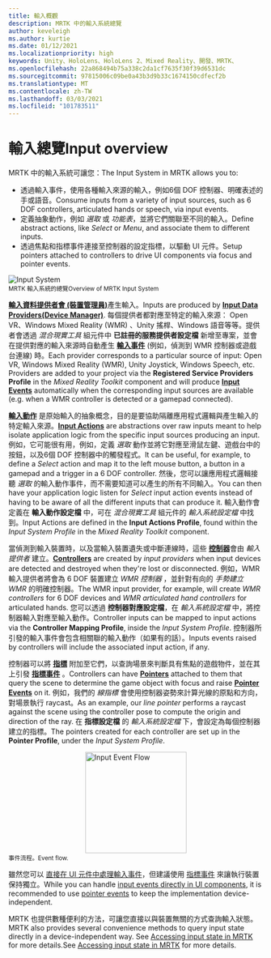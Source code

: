 ```yaml
---
title: 輸入概觀
description: MRTK 中的輸入系統總覽
author: keveleigh
ms.author: kurtie
ms.date: 01/12/2021
ms.localizationpriority: high
keywords: Unity、HoloLens、HoloLens 2、Mixed Reality、開發、MRTK、
ms.openlocfilehash: 22a868494b75a338c2da1cf7635f30f39d6531dc
ms.sourcegitcommit: 97815006c09be0a43b3d9b33c1674150cdfecf2b
ms.translationtype: MT
ms.contentlocale: zh-TW
ms.lasthandoff: 03/03/2021
ms.locfileid: "101783511"
---
```

# <a name="input-overview"></a><span data-ttu-id="a747f-104">輸入總覽</span><span class="sxs-lookup"><span data-stu-id="a747f-104">Input overview</span></span>

<span data-ttu-id="a747f-105">MRTK 中的輸入系統可讓您：</span><span class="sxs-lookup"><span data-stu-id="a747f-105">The Input System in MRTK allows you to:</span></span>

- <span data-ttu-id="a747f-106">透過輸入事件，使用各種輸入來源的輸入，例如6個 DOF 控制器、明確表述的手或語音。</span><span class="sxs-lookup"><span data-stu-id="a747f-106">Consume inputs from a variety of input sources, such as 6 DOF controllers, articulated hands or speech, via input events.</span></span>
- <span data-ttu-id="a747f-107">定義抽象動作，例如 *選取* 或 *功能表*，並將它們關聯至不同的輸入。</span><span class="sxs-lookup"><span data-stu-id="a747f-107">Define abstract actions, like *Select* or *Menu*, and associate them to different inputs.</span></span>
- <span data-ttu-id="a747f-108">透過焦點和指標事件連接至控制器的設定指標，以驅動 UI 元件。</span><span class="sxs-lookup"><span data-stu-id="a747f-108">Setup pointers attached to controllers to drive UI components via focus and pointer events.</span></span>

<img src="../images/input/MRTK_InputSystem.png" style="display:block;margin-left:auto;margin-right:auto;" alt="Input System">
<span data-ttu-id="a747f-109"><sup>MRTK 輸入系統的總覽</sup></span><span class="sxs-lookup"><span data-stu-id="a747f-109"><sup>Overview of MRTK Input System</sup></span></span>

<span data-ttu-id="a747f-110">[**輸入資料提供者會 (裝置管理員)**](InputProviders.md)產生輸入。</span><span class="sxs-lookup"><span data-stu-id="a747f-110">Inputs are produced by [**Input Data Providers(Device Manager)**](InputProviders.md).</span></span> <span data-ttu-id="a747f-111">每個提供者都對應至特定的輸入來源： Open VR、Windows Mixed Reality (WMR) 、Unity 搖桿、Windows 語音等等。提供者會透過 *混合現實工具* 組元件中 **已註冊的服務提供者設定檔** 新增至專案，並會在提供對應的輸入來源時自動產生 [**輸入事件**](InputEvents.md) (例如，偵測到 WMR 控制器或遊戲台連線) 時。</span><span class="sxs-lookup"><span data-stu-id="a747f-111">Each provider corresponds to a particular source of input: Open VR, Windows Mixed Reality (WMR), Unity Joystick, Windows Speech, etc. Providers are added to your project via the **Registered Service Providers Profile** in the *Mixed Reality Toolkit* component and will produce [**Input Events**](InputEvents.md) automatically when the corresponding input sources are available (e.g. when a WMR controller is detected or a gamepad connected).</span></span>

<span data-ttu-id="a747f-112">[**輸入動作**](InputActions.md) 是原始輸入的抽象概念，目的是要協助隔離應用程式邏輯與產生輸入的特定輸入來源。</span><span class="sxs-lookup"><span data-stu-id="a747f-112">[**Input Actions**](InputActions.md) are abstractions over raw inputs meant to help isolate application logic from the specific input sources producing an input.</span></span> <span data-ttu-id="a747f-113">例如，它可能很有用，例如，定義 *選取* 動作並將它對應至滑鼠左鍵、遊戲台中的按鈕，以及6個 DOF 控制器中的觸發程式。</span><span class="sxs-lookup"><span data-stu-id="a747f-113">It can be useful, for example, to define a *Select* action and map it to the left mouse button, a button in a gamepad and a trigger in a 6 DOF controller.</span></span> <span data-ttu-id="a747f-114">然後，您可以讓應用程式邏輯接聽 *選取* 的輸入動作事件，而不需要知道可以產生的所有不同輸入。</span><span class="sxs-lookup"><span data-stu-id="a747f-114">You can then have your application logic listen for *Select* input action events instead of having to be aware of all the different inputs that can produce it.</span></span> <span data-ttu-id="a747f-115">輸入動作會定義在 **輸入動作設定檔** 中，可在 *混合現實工具* 組元件的 *輸入系統設定檔* 中找到。</span><span class="sxs-lookup"><span data-stu-id="a747f-115">Input Actions are defined in the **Input Actions Profile**, found within the *Input System Profile* in the *Mixed Reality Toolkit* component.</span></span>

<span data-ttu-id="a747f-116">當偵測到輸入裝置時，以及當輸入裝置遺失或中斷連線時，這些 [**控制器**](Controllers.md)會由 *輸入提供者* 建立。</span><span class="sxs-lookup"><span data-stu-id="a747f-116">[**Controllers**](Controllers.md) are created by *input providers* when input devices are detected and destroyed when they're lost or disconnected.</span></span> <span data-ttu-id="a747f-117">例如，WMR 輸入提供者將會為 6 DOF 裝置建立 *WMR 控制器* ，並針對有向的 *手勢建立 WMR* 的明確控制器。</span><span class="sxs-lookup"><span data-stu-id="a747f-117">The WMR input provider, for example, will create *WMR controllers* for 6 DOF devices and *WMR articulated hand controllers* for articulated hands.</span></span> <span data-ttu-id="a747f-118">您可以透過 **控制器對應設定檔**，在 *輸入系統設定檔* 中，將控制器輸入對應至輸入動作。</span><span class="sxs-lookup"><span data-stu-id="a747f-118">Controller inputs can be mapped to input actions via the **Controller Mapping Profile**, inside the *Input System Profile*.</span></span> <span data-ttu-id="a747f-119">控制器所引發的輸入事件會包含相關聯的輸入動作（如果有的話）。</span><span class="sxs-lookup"><span data-stu-id="a747f-119">Inputs events raised by controllers will include the associated input action, if any.</span></span>

<span data-ttu-id="a747f-120">控制器可以將 [**指標**](Pointers.md) 附加至它們，以查詢場景來判斷具有焦點的遊戲物件，並在其上引發 [**指標事件**](Pointers.md#pointer-event-interfaces) 。</span><span class="sxs-lookup"><span data-stu-id="a747f-120">Controllers can have [**Pointers**](Pointers.md) attached to them that query the scene to determine the game object with focus and raise [**Pointer Events**](Pointers.md#pointer-event-interfaces) on it.</span></span> <span data-ttu-id="a747f-121">例如，我們的 *線指標* 會使用控制器姿勢來計算光線的原點和方向，對場景執行 raycast。</span><span class="sxs-lookup"><span data-stu-id="a747f-121">As an example, our *line pointer* performs a raycast against the scene using the controller pose to compute the origin and direction of the ray.</span></span> <span data-ttu-id="a747f-122">在 **指標設定檔** 的 *輸入系統設定檔* 下，會設定為每個控制器建立的指標。</span><span class="sxs-lookup"><span data-stu-id="a747f-122">The pointers created for each controller are set up in the **Pointer Profile**, under the *Input System Profile*.</span></span>

<img src="../images/input/MRTK_Input_EventFlow.png" width="200px" alt="Input Event Flow" style="display:block;margin-left:auto;margin-right:auto;">
<span data-ttu-id="a747f-123"><sup>事件流程。</sup></span><span class="sxs-lookup"><span data-stu-id="a747f-123"><sup>Event flow.</sup></span></span>

<span data-ttu-id="a747f-124">雖然您可以 [直接在 UI 元件中處理輸入事件](InputEvents.md)，但建議使用 [指標事件](pointers.md#pointer-event-interfaces) 來讓執行裝置保持獨立。</span><span class="sxs-lookup"><span data-stu-id="a747f-124">While you can handle [input events directly in UI components](InputEvents.md), it is recommended to use [pointer events](pointers.md#pointer-event-interfaces) to keep the implementation device-independent.</span></span>

<span data-ttu-id="a747f-125">MRTK 也提供數種便利的方法，可讓您直接以與裝置無關的方式查詢輸入狀態。</span><span class="sxs-lookup"><span data-stu-id="a747f-125">MRTK also provides several convenience methods to query input state directly in a device-independent way.</span></span> <span data-ttu-id="a747f-126">See [Accessing input state in MRTK](InputState.md) for more details.</span><span class="sxs-lookup"><span data-stu-id="a747f-126">See [Accessing input state in MRTK](InputState.md) for more details.</span></span>
